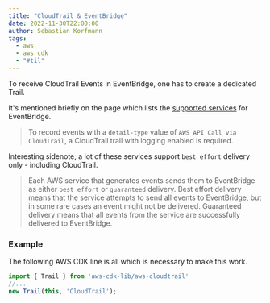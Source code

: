 ```yaml
---
title: "CloudTrail & EventBridge"
date: 2022-11-30T22:00:00
author: Sebastian Korfmann
tags:
  - aws
  - aws cdk
  - "#til"
---
```


To receive CloudTrail Events in EventBridge, one has to create a dedicated Trail.

<!--more-->

It's mentioned briefly on the page which lists the [supported services](https://docs.aws.amazon.com/eventbridge/latest/userguide/eb-service-event.html) for EventBridge.

> To record events with a `detail-type` value of `AWS API Call via CloudTrail`, a CloudTrail trail with logging enabled is required.

Interesting sidenote, a lot of these services support `best effort` delivery only - including CloudTrail.

> Each AWS service that generates events sends them to EventBridge as either `best effort` or `guaranteed` delivery. Best effort delivery means that the service attempts to send all events to EventBridge, but in some rare cases an event might not be delivered. Guaranteed delivery means that all events from the service are successfully delivered to EventBridge.

### Example

The following AWS CDK line is all which is necessary to make this work.

```js
import { Trail } from 'aws-cdk-lib/aws-cloudtrail'
//...
new Trail(this, 'CloudTrail');
```
